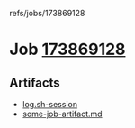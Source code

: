 refs/jobs/173869128

# Job [173869128](https://travis-ci.com/tobiipro/support-firecloud/jobs/173869128)

## Artifacts

* [log.sh-session](log.sh-session)
* [some-job-artifact.md](some-job-artifact.md)

